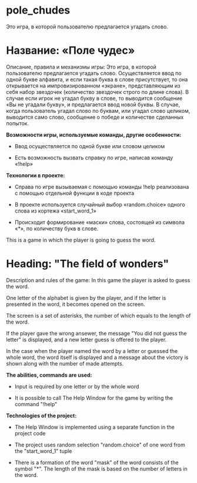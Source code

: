 # pole_chudes
Это игра, в которой пользователю предлагается угадать слово.

# Название: «Поле чудес»

Описание, правила и механизмы игры: Это игра, в которой пользователю предлагается угадать слово.
Осуществляется ввод по одной букве алфавита, и если такая буква в слове присутствует, то она открывается на импровизированном «экране»,
представляющим из себя набор звездочек (количество звездочек строго по длине слова).
В случае если игрок не угадал букву в слове, то выводится сообщение «Вы не угадали букву», и предлагается ввод новой буквы.
В случае, когда пользователь угадал слово по буквам, или угадал слово целиком, выводится само слово, сообщение о победе и количестве сделанных попыток.

**Возможности игры, используемые команды, другие особенности:**

-	Ввод осуществляется по одной букве или словом целиком

-	Есть возможность вызвать справку по игре, написав команду «!help»

**Технологии в проекте:**

-	Справа по игре вызываемая с помощью команды !help реализована с помощью отдельной функции в коде проекта

-	В проекте используется случайный выбор «random.choice» одного слова из кортежа «start_word_1»

-	Происходит формирование «маски» слова, состоящей из символа «*», по количеству букв в слове.




This is a game in which the player is going to guess the word.

# Heading: "The field of wonders"

Description and rules of the game: In this game the player is asked to guess the word.

One letter of the alphabet is given by the player, and if the letter is presented in the word, it becomes opened on the screen.

The screen is a set of asterisks, the number of which equals to the length of the word.

If the player gave the wrong ansewer, the message "You did not guess the letter" is displayed, and a new letter guess is offered to the player.

In the case when the player named the word by a letter or guessed the whole word, the word itself is displayed and a message about the victory is shown along with the number of made attempts.

**The abilities, commands are used:**

- Input is required by one letter or by the whole word

- It is possible to call The Help Window for the game by writing the command "!help"

**Technologies of the project:**

- The Help Window is implemented using a separate function in the project code

- The project uses random selection "random.choice" of one word from the "start_word_1" tuple

- There is a formation of the word "mask" of the word consists of the symbol "*". The length of the mask is based on the number of letters in the word.
